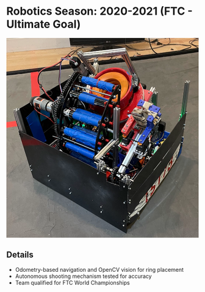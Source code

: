 # Robotics Season: 2020-2021 (FTC - Ultimate Goal)

![FTC Ultimate Goal](../../images/2020Robot.png)

## Details

- Odometry-based navigation and OpenCV vision for ring placement
- Autonomous shooting mechanism tested for accuracy
- Team qualified for FTC World Championships